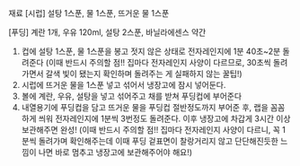 재료
[시럽] 
설탕 1스푼, 
물 1스푼, 
뜨거운 물 1스푼 

[푸딩] 
계란 1개, 
우유 120ml, 
설탕 2스푼, 
바닐라에센스 약간

1. 컵에 설탕 1스푼, 물 1스푼을 봉고 젓지 않은 상태로 전자레인지에 1분 40초~2분 돌려준다 (이때 반드시 주의할 점!! 집마다 전자레인지 사양이 다르므로, 30초씩 돌려가면서 갈색 빛이 됐는지 확인하며 돌려주는 게 실패하지 않는 꿀팁!) 
2. 시럽에 뜨거운 물을 1스푼 넣고 섞어서 냉장고에 잠시 넣어둔다. 
3. 볼에 계란, 우유, 설탕을 넣고 섞어주고 채를 받쳐 푸딩컵에 부어준다 
4. 내열용기에 푸딩컵을 담고 뜨거운 물을 푸딩컵 절반정도까지 부어준 후, 랩을 꼼꼼하게 씌워 전자레인지에 1분씩 3번정도 돌려준다. 이후 냉장고에 차갑게 3시간 이상 보관해주면 완성! 
(이때 반드시 주의할 점!! 집마다 전자레인지 사양이 다르니, 꼭 1분씩 돌려가며 확인해주는데 이때 푸딩 겉표면이 찰랑거리지 않고 단단해진듯한 느낌이 나면 바로 멈추고 냉장고에 보관해주어야 해요!) 
